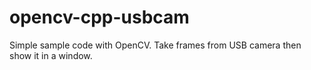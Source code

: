 # opencv-cpp-usbcam
Simple sample code with OpenCV. Take frames from USB camera then show it in a window.
